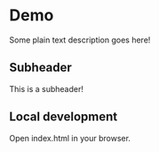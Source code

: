 # Demo

Some plain text description goes here!


## Subheader

This is a subheader!

## Local development

Open index.html in your browser.

